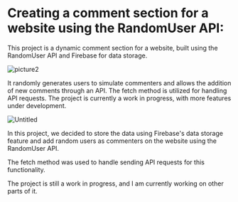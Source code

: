 # Creating a comment section for a website using the RandomUser API:
This project is a dynamic comment section for a website, built using the RandomUser API and Firebase for data storage. 

![picture2](https://github.com/user-attachments/assets/fa1f92ea-cdd9-421e-a611-3e785040316b)


It randomly generates users to simulate commenters and allows the addition of new comments through an API. The fetch method is utilized for handling API requests. The project is currently a work in progress, with more features under development.


![Untitled](https://github.com/user-attachments/assets/1c1c96b4-82bc-4145-9bd6-17323347361f)



In this project, we decided to store the data using Firebase's data storage feature and add random users as commenters on the website using the RandomUser API.

The fetch method was used to handle sending API requests for this functionality.

The project is still a work in progress, and I am currently working on other parts of it.
